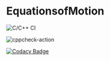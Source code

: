 # EquationsofMotion

![C/C++ CI](https://github.com/99002603/EquationsofMotion/workflows/C/C++%20CI/badge.svg?branch=master)

![cppcheck-action](https://github.com/99002603/EquationsofMotion/workflows/cppcheck-action/badge.svg)


[![Codacy Badge](https://app.codacy.com/project/badge/Grade/aae2c422273e40cab0847c43e3d5ffeb)](https://www.codacy.com/manual/99002603/EquationsofMotion?utm_source=github.com&amp;utm_medium=referral&amp;utm_content=99002603/EquationsofMotion&amp;utm_campaign=Badge_Grade)
